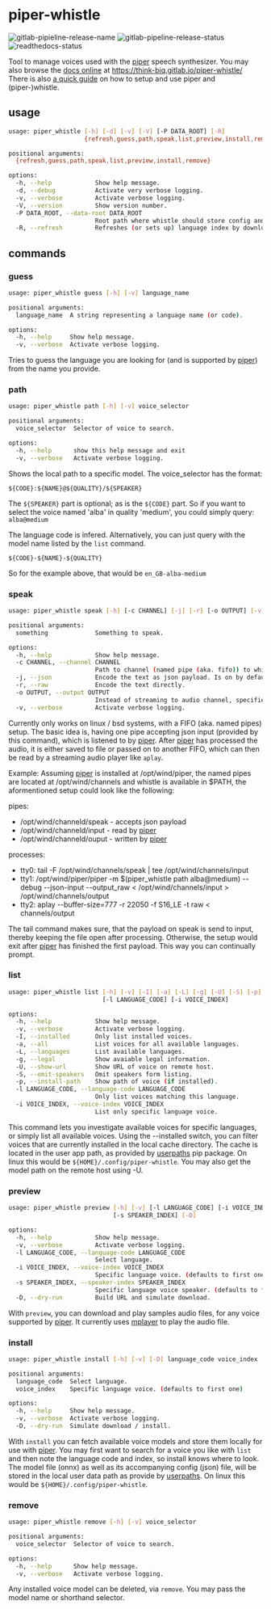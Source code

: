 # piper-whistle

![gitlab-pipieline-release-name](https://gitlab.com/think-biq/piper-whistle/-/badges/release.svg) ![gitlab-pipeline-release-status](https://gitlab.com/think-biq/piper-whistle/badges/release/pipeline.svg?ignore_skipped=true) ![readthedocs-status](https://readthedocs.org/projects/piper-whistle/badge/?version=latest)

Tool to manage voices used with the [piper][1] speech synthesizer. You may also browse the [docs online][2] at https://think-biq.gitlab.io/piper-whistle/
There is also [a quick guide](https://hackernoon.com/how-to-set-up-piper-speech-synthesizer-on-a-local-machine) on how to setup and use piper and (piper-)whistle.

## usage

```bash
usage: piper_whistle [-h] [-d] [-v] [-V] [-P DATA_ROOT] [-R]
                     {refresh,guess,path,speak,list,preview,install,remove} ...

positional arguments:
  {refresh,guess,path,speak,list,preview,install,remove}

options:
  -h, --help            Show help message.
  -d, --debug           Activate very verbose logging.
  -v, --verbose         Activate verbose logging.
  -V, --version         Show version number.
  -P DATA_ROOT, --data-root DATA_ROOT
                        Root path where whistle should store config and data in.
  -R, --refresh         Refreshes (or sets up) language index by downloading the latest lookup.
```

## commands

### guess

```bash
usage: piper_whistle guess [-h] [-v] language_name

positional arguments:
  language_name  A string representing a language name (or code).

options:
  -h, --help     Show help message.
  -v, --verbose  Activate verbose logging.
```

Tries to guess the language you are looking for (and is supported by [piper][1]) from the name you provide.

### path

```bash
usage: piper_whistle path [-h] [-v] voice_selector

positional arguments:
  voice_selector  Selector of voice to search.

options:
  -h, --help      show this help message and exit
  -v, --verbose   Activate verbose logging.
```

Shows the local path to a specific model. The voice_selector has the format:
```
${CODE}:${NAME}@${QUALITY}/${SPEAKER}
```
The ```${SPEAKER}``` part is optional; as is the ```${CODE}``` part. So if you want to select the voice named 'alba' in quality 'medium', you could simply query: ```alba@medium```

The language code is infered.
Alternatively, you can just query with the model name listed by the `list` command.  
```
${CODE}-${NAME}-${QUALITY}
```
So for the example above, that would be ```en_GB-alba-medium```

### speak

```bash
usage: piper_whistle speak [-h] [-c CHANNEL] [-j] [-r] [-o OUTPUT] [-v] something

positional arguments:
  something             Something to speak.

options:
  -h, --help            Show help message.
  -c CHANNEL, --channel CHANNEL
                        Path to channel (named pipe (aka. fifo)) to which piper is listening.
  -j, --json            Encode the text as json payload. Is on by default.
  -r, --raw             Encode the text directly.
  -o OUTPUT, --output OUTPUT
                        Instead of streaming to audio channel, specifies a path to wav file where speech will be store in.
  -v, --verbose         Activate verbose logging.
```

Currently only works on linux / bsd systems, with a FIFO (aka. named pipes) setup. The basic idea is, having one pipe accepting json input (provided by this command), which is listened to by [piper][1]. After [piper][1] has processed the audio, it is either saved to file or passed on to another FIFO, which can then be read by a streaming audio player like `aplay`.

Example:
Assuming [piper][1] is installed at /opt/wind/piper, the named pipes are located at /opt/wind/channels and whistle is available in $PATH, the aformentioned setup could look like the following:

pipes:

* /opt/wind/channeld/speak - accepts json payload
* /opt/wind/channeld/input - read by [piper][1]
* /opt/wind/channeld/ouput - written by [piper][1]

processes:

* tty0: tail -F /opt/wind/channels/speak | tee /opt/wind/channels/input
* tty1: /opt/wind/piper/piper -m $(piper_whistle path alba@medium) --debug --json-input --output_raw < /opt/wind/channels/input > /opt/wind/channels/output
* tty2: aplay --buffer-size=777 -r 22050 -f S16_LE -t raw < channels/output

The tail command makes sure, that the payload on speak is send to input,
thereby keeping the file open after processing. Otherwise, the setup would exit
after [piper][1] has finished the first payload. This way you can continually prompt.

### list

```bash
usage: piper_whistle list [-h] [-v] [-I] [-a] [-L] [-g] [-U] [-S] [-p]
                          [-l LANGUAGE_CODE] [-i VOICE_INDEX]

options:
  -h, --help            Show help message.
  -v, --verbose         Activate verbose logging.
  -I, --installed       Only list installed voices.
  -a, --all             List voices for all available languages.
  -L, --languages       List available languages.
  -g, --legal           Show avaiable legal information.
  -U, --show-url        Show URL of voice on remote host.
  -S, --omit-speakers   Omit speakers form listing.
  -p, --install-path    Show path of voice (if installed).
  -l LANGUAGE_CODE, --language-code LANGUAGE_CODE
                        Only list voices matching this language.
  -i VOICE_INDEX, --voice-index VOICE_INDEX
                        List only specific language voice.
```

This command lets you investigate available voices for specific languages, or
simply list all available voices. Using the --installed switch, you can filter
voices that are currently installed in the local cache directory. The cache is
located in the user app path, as provided by [userpaths](https://pypi.org/project/userpaths/) pip package. On linux this would be `${HOME}/.config/piper-whistle`. You may also get the model path on the remote host using -U.

### preview

```bash
usage: piper_whistle preview [-h] [-v] [-l LANGUAGE_CODE] [-i VOICE_INDEX]
                             [-s SPEAKER_INDEX] [-D]

options:
  -h, --help            Show help message.
  -v, --verbose         Activate verbose logging.
  -l LANGUAGE_CODE, --language-code LANGUAGE_CODE
                        Select language.
  -i VOICE_INDEX, --voice-index VOICE_INDEX
                        Specific language voice. (defaults to first one)
  -s SPEAKER_INDEX, --speaker-index SPEAKER_INDEX
                        Specific language voice speaker. (defaults to first one)
  -D, --dry-run         Build URL and simulate download.
```

With `preview`, you can download and play samples audio files, for any voice
supported by [piper][1]. It currently uses [mplayer](http://www.mplayerhq.hu/) to play the audio file.

### install

```bash
usage: piper_whistle install [-h] [-v] [-D] language_code voice_index

positional arguments:
  language_code  Select language.
  voice_index    Specific language voice. (defaults to first one)

options:
  -h, --help     Show help message.
  -v, --verbose  Activate verbose logging.
  -D, --dry-run  Simulate download / install.
```

With `install` you can fetch available voice models and store them locally for
use with [piper][1]. You may first want to search for a voice you like with `list`
and then note the language code and index, so install knows where to look.
The model file (onnx) as well as its accompanying config (json) file, will be
stored in the local user data path as provide by [userpaths](https://pypi.org/project/userpaths/). On linux this would be `${HOME}/.config/piper-whistle`.

### remove

```bash
usage: piper_whistle remove [-h] [-v] voice_selector

positional arguments:
  voice_selector  Selector of voice to search.

options:
  -h, --help      Show help message.
  -v, --verbose   Activate verbose logging.
```

Any installed voice model can be deleted, via `remove`. You may pass the model name or shorthand selector.

[1]: https://github.com/rhasspy/piper
[2]: https://think-biq.gitlab.io/piper-whistle/
